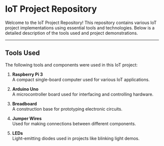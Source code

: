# IoT Project Repository

Welcome to the IoT Project Repository! This repository contains various IoT project implementations using essential tools and technologies. Below is a detailed description of the tools used and project demonstrations.

---

## Tools Used
The following tools and components were used in this IoT project:

1. **Raspberry Pi 3**  
   A compact single-board computer used for various IoT applications.
     
3. **Arduino Uno**  
   A microcontroller board used for interfacing and controlling hardware.  

4. **Breadboard**  
   A construction base for prototyping electronic circuits.  

5. **Jumper Wires**  
   Used for making connections between different components.  

6. **LEDs**  
   Light-emitting diodes used in projects like blinking light demos.  


